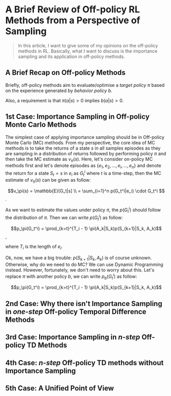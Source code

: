# A Brief Review of Off-policy RL Methods from a Perspective of Sampling

> In this article, I want to give some of my opinions on the off-policy 
methods in RL. Basically, what I want to discuss is the importance
sampling and its application in off-policy methods.

## A Brief Recap on Off-policy Methods
Briefly, off-policy methods aim to evaluate/optimise a *target policy* $\pi$ based on the experience generated by *behavior policy* $b$.

Also, a requirement is that $\pi(a|s)>0$ implies $b(a|s)>0$.

## 1st Case: Importance Sampling in Off-policy Monte Carlo Methods
The simplest case of applying importance sampling should be in Off-policy Monte Carlo
(MC) methods. From my perspective, the core idea of MC methods is to take the returns of a state $s$ in all samples episodes as they are sampling in a distribution of returns followed by performing policy $\pi$ and then take the MC estimate as $v_\pi(s)$. Here, let's consider on-policy MC methods first and let's denote episodes as $\{e_1, e_2, \dots, e_i, \dots, e_n\}$ and denote the return for a state $S_t =s$ in $e_i$ as $G_t^i$ where $t$ is a time-step, then the MC estimate of $v_\pi(s)$ can be given as follow:

$$v_\pi(s) = \mathbb{E}[G_t|s] \\ = \sum_{i=1}^n p(G_t^i|e_i) \cdot G_t^i $$.

As we want to estimate the values under policy $\pi$, the $p(G_t^i)$ should follow the distribution of $\pi$. Then we can write $p(G_t^i)$ as follow:

$$p_\pi(G_t^i) = \prod_{k=t}^{T_i - 1} \pi(A_k|S_k)p(S_{k+1}|S_k, A_k)$$,

where $T_i$ is the length of $e_i$.



Ok, now, we have a big trouble: $p(S_{k+1}|S_k, A_k)$ is of course unknown. Otherwise, why do we need to do MC? We can use Dynamic Programming instead. However, fortunately, we don't need to worry about this. Let's replace $\pi$ with another policy $b$, we can write $p_b(G_t^i)$ as  follow:

$$p_\pi(G_t^i) = \prod_{k=t}^{T_i - 1} \pi(A_k|S_k)p(S_{k+1}|S_k, A_k)$$


## 2nd Case: Why there isn't Importance Sampling in *one-step* Off-policy Temporal Difference Methods

## 3rd Case: Importance Sampling in *n-step* Off-policy TD Methods

## 4th Case: *n-step* Off-policy TD methods without Importance Sampling

## 5th Case: A Unified Point of View